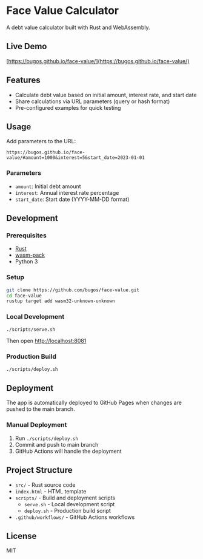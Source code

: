 # Face Value Calculator

A debt value calculator built with Rust and WebAssembly.

## Live Demo

[https://bugos.github.io/face-value/](https://bugos.github.io/face-value/)

## Features

- Calculate debt value based on initial amount, interest rate, and start date
- Share calculations via URL parameters (query or hash format)
- Pre-configured examples for quick testing

## Usage

Add parameters to the URL:

```
https://bugos.github.io/face-value/#amount=1000&interest=5&start_date=2023-01-01
```

### Parameters

- `amount`: Initial debt amount
- `interest`: Annual interest rate percentage
- `start_date`: Start date (YYYY-MM-DD format)

## Development

### Prerequisites

- [Rust](https://www.rust-lang.org/tools/install)
- [wasm-pack](https://rustwasm.github.io/wasm-pack/installer/)
- Python 3

### Setup

```bash
git clone https://github.com/bugos/face-value.git
cd face-value
rustup target add wasm32-unknown-unknown
```

### Local Development

```bash
./scripts/serve.sh
```

Then open [http://localhost:8081](http://localhost:8081)

### Production Build

```bash
./scripts/deploy.sh
```

## Deployment

The app is automatically deployed to GitHub Pages when changes are pushed to the main branch.

### Manual Deployment

1. Run `./scripts/deploy.sh`
2. Commit and push to main branch
3. GitHub Actions will handle the deployment

## Project Structure

- `src/` - Rust source code
- `index.html` - HTML template
- `scripts/` - Build and deployment scripts
  - `serve.sh` - Local development script
  - `deploy.sh` - Production build script
- `.github/workflows/` - GitHub Actions workflows

## License

MIT

